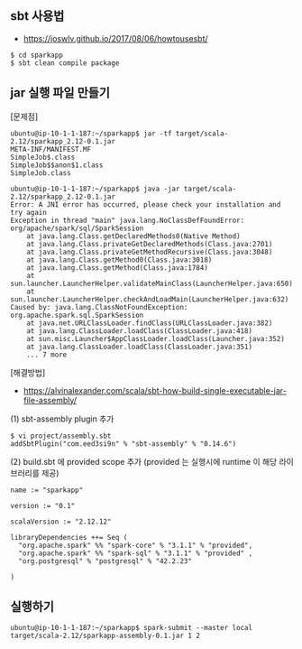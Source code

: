 ## sbt 사용법 ##
* https://joswlv.github.io/2017/08/06/howtousesbt/

```
$ cd sparkapp
$ sbt clean compile package
```

## jar 실행 파일 만들기 ##

[문제점]
```
ubuntu@ip-10-1-1-187:~/sparkapp$ jar -tf target/scala-2.12/sparkapp_2.12-0.1.jar
META-INF/MANIFEST.MF
SimpleJob$.class
SimpleJob$$anon$1.class
SimpleJob.class

ubuntu@ip-10-1-1-187:~/sparkapp$ java -jar target/scala-2.12/sparkapp_2.12-0.1.jar
Error: A JNI error has occurred, please check your installation and try again
Exception in thread "main" java.lang.NoClassDefFoundError: org/apache/spark/sql/SparkSession
	at java.lang.Class.getDeclaredMethods0(Native Method)
	at java.lang.Class.privateGetDeclaredMethods(Class.java:2701)
	at java.lang.Class.privateGetMethodRecursive(Class.java:3048)
	at java.lang.Class.getMethod0(Class.java:3018)
	at java.lang.Class.getMethod(Class.java:1784)
	at sun.launcher.LauncherHelper.validateMainClass(LauncherHelper.java:650)
	at sun.launcher.LauncherHelper.checkAndLoadMain(LauncherHelper.java:632)
Caused by: java.lang.ClassNotFoundException: org.apache.spark.sql.SparkSession
	at java.net.URLClassLoader.findClass(URLClassLoader.java:382)
	at java.lang.ClassLoader.loadClass(ClassLoader.java:418)
	at sun.misc.Launcher$AppClassLoader.loadClass(Launcher.java:352)
	at java.lang.ClassLoader.loadClass(ClassLoader.java:351)
	... 7 more
```

[해결방법]

* https://alvinalexander.com/scala/sbt-how-build-single-executable-jar-file-assembly/

(1) sbt-assembly plugin 추가
```
$ vi project/assembly.sbt
addSbtPlugin("com.eed3si9n" % "sbt-assembly" % "0.14.6")
```

(2) build.sbt 에 provided scope 추가 (provided 는 실행시에 runtime 이 해당 라이브러리를 제공)
```
name := "sparkapp"

version := "0.1"

scalaVersion := "2.12.12"

libraryDependencies ++= Seq (
  "org.apache.spark" %% "spark-core" % "3.1.1" % "provided",
  "org.apache.spark" %% "spark-sql" % "3.1.1" % "provided" ,
  "org.postgresql" % "postgresql" % "42.2.23"

)
```


## 실행하기 ##

```
ubuntu@ip-10-1-1-187:~/sparkapp$ spark-submit --master local target/scala-2.12/sparkapp-assembly-0.1.jar 1 2
```

